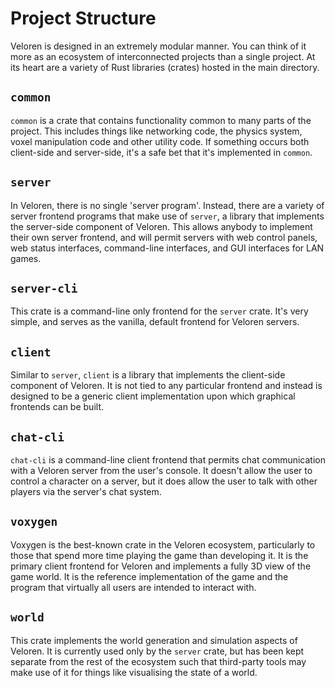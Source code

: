 # Project Structure

Veloren is designed in an extremely modular manner. You can think of it more as an ecosystem of interconnected projects than a single project. At its heart are a variety of Rust libraries (crates) hosted in the main directory.

## `common`

`common` is a crate that contains functionality common to many parts of the project. This includes things like networking code, the physics system, voxel manipulation code and other utility code. If something occurs both client-side and server-side, it's a safe bet that it's implemented in `common`.

## `server`

In Veloren, there is no single 'server program'. Instead, there are a variety of server frontend programs that make use of `server`, a library that implements the server-side component of Veloren. This allows anybody to implement their own server frontend, and will permit servers with web control panels, web status interfaces, command-line interfaces, and GUI interfaces for LAN games.

## `server-cli`

This crate is a command-line only frontend for the `server` crate. It's very simple, and serves as the vanilla, default frontend for Veloren servers.

## `client`

Similar to `server`, `client` is a library that implements the client-side component of Veloren. It is not tied to any particular frontend and instead is designed to be a generic client implementation upon which graphical frontends can be built.

## `chat-cli`

`chat-cli` is a command-line client frontend that permits chat communication with a Veloren server from the user's console. It doesn't allow the user to control a character on a server, but it does allow the user to talk with other players via the server's chat system.

## `voxygen`

Voxygen is the best-known crate in the Veloren ecosystem, particularly to those that spend more time playing the game than developing it. It is the primary client frontend for Veloren and implements a fully 3D view of the game world. It is the reference implementation of the game and the program that virtually all users are intended to interact with.

## `world`

This crate implements the world generation and simulation aspects of Veloren. It is currently used only by the `server` crate, but has been kept separate from the rest of the ecosystem such that third-party tools may make use of it for things like visualising the state of a world.